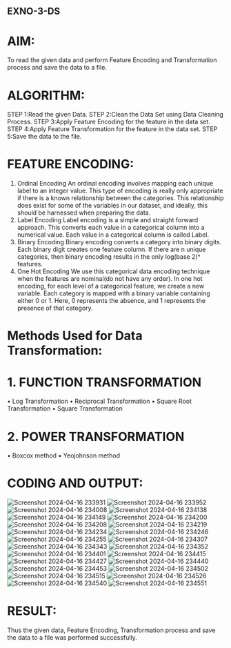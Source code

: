 ## EXNO-3-DS

# AIM:
To read the given data and perform Feature Encoding and Transformation process and save the data to a file.

# ALGORITHM:
STEP 1:Read the given Data.
STEP 2:Clean the Data Set using Data Cleaning Process.
STEP 3:Apply Feature Encoding for the feature in the data set.
STEP 4:Apply Feature Transformation for the feature in the data set.
STEP 5:Save the data to the file.

# FEATURE ENCODING:
1. Ordinal Encoding
An ordinal encoding involves mapping each unique label to an integer value. This type of encoding is really only appropriate if there is a known relationship between the categories. This relationship does exist for some of the variables in our dataset, and ideally, this should be harnessed when preparing the data.
2. Label Encoding
Label encoding is a simple and straight forward approach. This converts each value in a categorical column into a numerical value. Each value in a categorical column is called Label.
3. Binary Encoding
Binary encoding converts a category into binary digits. Each binary digit creates one feature column. If there are n unique categories, then binary encoding results in the only log(base 2)ⁿ features.
4. One Hot Encoding
We use this categorical data encoding technique when the features are nominal(do not have any order). In one hot encoding, for each level of a categorical feature, we create a new variable. Each category is mapped with a binary variable containing either 0 or 1. Here, 0 represents the absence, and 1 represents the presence of that category.

# Methods Used for Data Transformation:
  # 1. FUNCTION TRANSFORMATION
• Log Transformation
• Reciprocal Transformation
• Square Root Transformation
• Square Transformation
  # 2. POWER TRANSFORMATION
• Boxcox method
• Yeojohnson method

# CODING AND OUTPUT:
![Screenshot 2024-04-16 233931](https://github.com/23004027/EXNO-3-DS/assets/138956447/f1180b33-10c2-4ebf-8cad-516a2120cf0b)
![Screenshot 2024-04-16 233952](https://github.com/23004027/EXNO-3-DS/assets/138956447/945159b6-2041-4b41-b602-60156b75de98)
![Screenshot 2024-04-16 234008](https://github.com/23004027/EXNO-3-DS/assets/138956447/93608e22-a16a-4aa8-bbd3-ed6e5182314d)
![Screenshot 2024-04-16 234138](https://github.com/23004027/EXNO-3-DS/assets/138956447/e9ee46dc-5db3-4d8f-bc4e-d9ffd928a4b3)
![Screenshot 2024-04-16 234149](https://github.com/23004027/EXNO-3-DS/assets/138956447/d0d1a6e9-b1a0-4db7-8d6b-70bab134c345)
![Screenshot 2024-04-16 234200](https://github.com/23004027/EXNO-3-DS/assets/138956447/4dd5975b-385e-4b85-8dbe-07e41410b4f4)
![Screenshot 2024-04-16 234208](https://github.com/23004027/EXNO-3-DS/assets/138956447/254504a2-2427-44e2-83c7-af0622ec8ae1)
![Screenshot 2024-04-16 234219](https://github.com/23004027/EXNO-3-DS/assets/138956447/e2bba983-1295-4a8c-a94b-a54c5f56cf0b)
![Screenshot 2024-04-16 234234](https://github.com/23004027/EXNO-3-DS/assets/138956447/e9acb2fe-b4cc-4b7d-98e5-f7ff8e4b492a)
![Screenshot 2024-04-16 234246](https://github.com/23004027/EXNO-3-DS/assets/138956447/c5f1f285-61c4-4b56-ae25-0e4fbfd4260d)
![Screenshot 2024-04-16 234255](https://github.com/23004027/EXNO-3-DS/assets/138956447/4295a323-86ed-49b5-9774-519d1232f999)
![Screenshot 2024-04-16 234307](https://github.com/23004027/EXNO-3-DS/assets/138956447/5278d41b-6427-4e75-a184-df93381b80d5)
![Screenshot 2024-04-16 234343](https://github.com/23004027/EXNO-3-DS/assets/138956447/76810f57-2b9a-4c33-b950-65ddc12ae42f)
![Screenshot 2024-04-16 234352](https://github.com/23004027/EXNO-3-DS/assets/138956447/a757c1e9-1fd9-4658-a750-6f7506b04d71)
![Screenshot 2024-04-16 234401](https://github.com/23004027/EXNO-3-DS/assets/138956447/89f13df2-34f9-4572-b405-03c4aed59619)
![Screenshot 2024-04-16 234415](https://github.com/23004027/EXNO-3-DS/assets/138956447/7b12e359-351b-4252-b220-3397d9c8aac5)
![Screenshot 2024-04-16 234427](https://github.com/23004027/EXNO-3-DS/assets/138956447/b0f242e9-bc7d-4680-8210-11b8f64c7816)
![Screenshot 2024-04-16 234440](https://github.com/23004027/EXNO-3-DS/assets/138956447/a6c12a1d-b86d-4bab-9497-2232046cc110)
![Screenshot 2024-04-16 234453](https://github.com/23004027/EXNO-3-DS/assets/138956447/8cddd6cd-f898-497d-933b-fca10fff95ec)
![Screenshot 2024-04-16 234502](https://github.com/23004027/EXNO-3-DS/assets/138956447/6bad7141-02b4-48d4-b4cb-2dbf9229b1f3)
![Screenshot 2024-04-16 234515](https://github.com/23004027/EXNO-3-DS/assets/138956447/fd3a30c8-335a-4d5a-ab8f-5f557c1e8e34)
![Screenshot 2024-04-16 234526](https://github.com/23004027/EXNO-3-DS/assets/138956447/cd363da1-2cf0-414e-800c-581657ad66e5)
![Screenshot 2024-04-16 234540](https://github.com/23004027/EXNO-3-DS/assets/138956447/010ce7ae-4971-4708-acac-b7356f539b8d)
![Screenshot 2024-04-16 234551](https://github.com/23004027/EXNO-3-DS/assets/138956447/ad45e0ee-e6ac-4bbb-a427-fbe26e0c473c)

# RESULT:
Thus the given data, Feature Encoding, Transformation process and save the data to a file was performed successfully.

       

